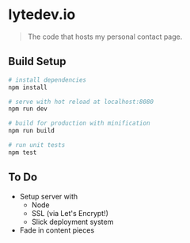 # lytedev.io

> The code that hosts my personal contact page.

## Build Setup

``` bash
# install dependencies
npm install

# serve with hot reload at localhost:8080
npm run dev

# build for production with minification
npm run build

# run unit tests
npm test
```

## To Do

* Setup server with
    * Node
    * SSL (via Let's Encrypt!)
    * Slick deployment system
* Fade in content pieces

